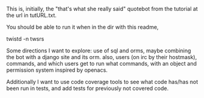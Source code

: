 This is, initially, the "that's what she really said" quotebot from
the tutorial at the url in tutURL.txt.

You should be able to run it when in the dir with this readme,

  twistd -n twsrs

Some directions I want to explore: use of sql and orms, maybe combining
the bot with a django site and its orm. also, users (on irc by their hostmask),
commands, and which users get to run what commands, with an object and permission
system inspired by openacs.

Additionally I want to use code coverage tools to see what code has/has not been
run in tests, and add tests for previously not covered code.

